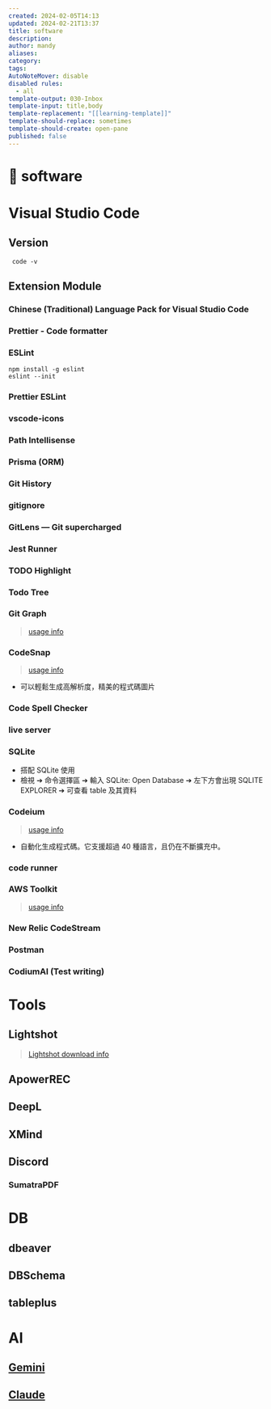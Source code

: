 ```yaml
---
created: 2024-02-05T14:13
updated: 2024-02-21T13:37
title: software
description: 
author: mandy
aliases: 
category: 
tags: 
AutoNoteMover: disable
disabled rules:
  - all
template-output: 030-Inbox
template-input: title,body
template-replacement: "[[learning-template]]"
template-should-replace: sometimes
template-should-create: open-pane
published: false
---
```

# 🚀 software

# Visual Studio Code

## Version
```shell
 code -v
```
## Extension Module
### Chinese (Traditional) Language Pack for Visual Studio Code
### Prettier - Code formatter
### ESLint
```shell
npm install -g eslint
eslint --init
```
### Prettier ESLint
### vscode-icons
### Path Intellisense
### Prisma (ORM)
### Git History
### gitignore
### GitLens — Git supercharged
### Jest Runner
### TODO Highlight
### Todo Tree
### Git Graph 

> [usage info](https://ithelp.ithome.com.tw/articles/10267759)

### CodeSnap

> [usage info](https://tw511.com/a/01/43207.html)

- 可以輕鬆生成高解析度，精美的程式碼圖片
### Code Spell Checker
### live server 
### SQLite 

- 搭配 SQLite 使用
- 檢視 ➔ 命令選擇區 ➔ 輸入 SQLite: Open Database ➔ 左下方會出現 SQLITE EXPLORER ➔ 可查看 table 及其資料
### Codeium 

> [usage info](https://codeium.com/vscode_tutorial)

- 自動化生成程式碼。它支援超過 40 種語言，且仍在不斷擴充中。
### code runner
### AWS Toolkit

> [usage info](https://aws.amazon.com/tw/codewhisperer/)
### New Relic CodeStream
### Postman
### CodiumAI (Test writing)

# Tools
## Lightshot

> [Lightshot download info](https://app.prntscr.com/zh-cn/index.html)

## ApowerREC

## DeepL

## XMind

## Discord

### SumatraPDF

# DB
## dbeaver

## DBSchema

## tableplus
# AI 

## [Gemini](https://gemini.google.com/app)
## [Claude](https://claude.ai/chats)